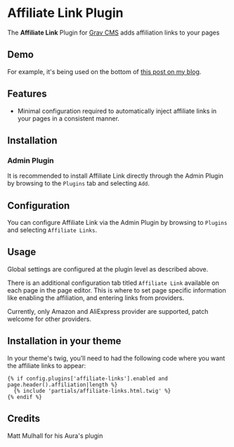# Affiliate Link Plugin

The **Affiliate Link** Plugin for [Grav CMS](https://github.com/getgrav/grav) adds affiliation links to your pages

## Demo

For example, it's being used on the bottom of [this post on my blog](https://blog.cyril.by/en/3d-printers/twotrees-sapphireplus-3d-printer-review).

## Features

* Minimal configuration required to automatically inject affiliate links in your pages in a consistent manner.

## Installation

### Admin Plugin

It is recommended to install Affiliate Link directly through the Admin Plugin by browsing to the `Plugins` tab and selecting `Add`.


## Configuration

You can configure Affiliate Link via the Admin Plugin by browsing to `Plugins` and selecting `Affiliate Links`.


## Usage

Global settings are configured at the plugin level as described above. 

There is an additional configuration tab titled `Affiliate Link` available on each page in the page editor. This is where to set page specific information like enabling the affiliation, and entering links from providers.

Currently, only Amazon and AliExpress provider are supported, patch welcome for other providers.

## Installation in your theme
In your theme's twig, you'll need to had the following code where you want the affiliate links to appear:
```
{% if config.plugins['affiliate-links'].enabled and page.header().affiliation|length %}
  {% include 'partials/affiliate-links.html.twig' %}
{% endif %}
``` 

## Credits

Matt Mulhall for his Aura's plugin
